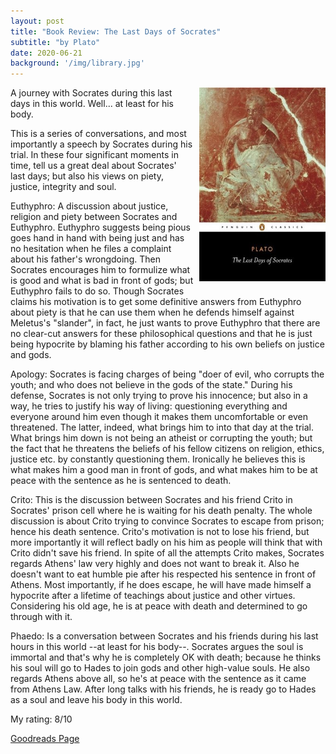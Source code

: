 ```yaml
---
layout: post
title: "Book Review: The Last Days of Socrates"
subtitle: "by Plato"
date: 2020-06-21
background: '/img/library.jpg'
---
```

<img style="float: right; width: 40%; padding: 0px 0px 10px 10px" src="/img/book-cover-last-days-of-socrates.jpg">

A journey with Socrates during this last days in this world. Well... at least for his body.

This is a series of conversations, and most importantly a speech by Socrates during his trial. In these four significant moments in time, tell us a great deal about Socrates' last days; but also his views on piety, justice, integrity and soul.

Euthyphro:
A discussion about justice, religion and piety between Socrates and Euthyphro. Euthyphro suggests being pious goes hand in hand with being just and has no hesitation when he files a complaint about his father's wrongdoing. Then Socrates encourages him to formulize what is good and what is bad in front of gods; but Euthyphro fails to do so. Though Socrates claims his motivation is to get some definitive answers from Euthyphro about piety is that he can use them when he defends himself against Meletus's "slander", in fact, he just wants to prove Euthyphro that there are no clear-cut answers for these philosophical questions and that he is just being hypocrite by blaming his father according to his own beliefs on justice and gods.

Apology:
Socrates is facing charges of being "doer of evil, who corrupts the youth; and who does not believe in the gods of the state."
During his defense, Socrates is not only trying to prove his innocence; but also in a way, he tries to justify his way of living: questioning everything and everyone around him even though it makes them uncomfortable or even threatened. The latter, indeed, what brings him to into that day at the trial.
What brings him down is not being an atheist or corrupting the youth; but the fact that he threatens the beliefs of his fellow citizens on religion, ethics, justice etc. by constantly questioning them. Ironically he believes this is what makes him a good man in front of gods, and what makes him to be at peace with the sentence as he is sentenced to death.

Crito:
This is the discussion between Socrates and his friend Crito in Socrates' prison cell where he is waiting for his death penalty. The whole discussion is about Crito trying to convince Socrates to escape from prison; hence his death sentence.
Crito's motivation is not to lose his friend, but more importantly it will reflect badly on his him as people will think that with Crito didn't save his friend.
In spite of all the attempts Crito makes, Socrates regards Athens' law very highly and does not want to break it. Also he doesn't want to eat humble pie after his respected his sentence in front of Athens. Most importantly, if he does escape, he will have made himself a hypocrite after a lifetime of teachings about justice and other virtues. Considering his old age, he is at peace with death and determined to go through with it.

Phaedo:
Is a conversation between Socrates and his friends during his last hours in this world --at least for his body--. Socrates argues the soul is immortal and that's why he is completely OK with death; because he thinks his soul will go to Hades to join gods and other high-value souls. He also regards Athens above all, so he's at peace with the sentence as it came from Athens Law. After long talks with his friends, he is ready go to Hades as a soul and leave his body in this world.

My rating: 8/10

[Goodreads Page](https://www.goodreads.com/book/show/30300.The_Last_Days_of_Socrates)